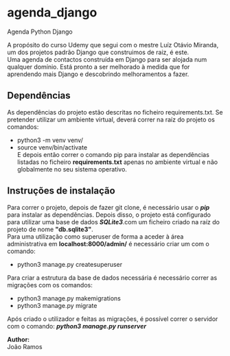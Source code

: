 # agenda_django
Agenda Python Django

A propósito do curso Udemy que segui com o mestre Luíz Otávio Miranda, um dos projetos padrão Django que construimos de raiz, é este.   
Uma agenda de contactos construída em Django para ser alojada num qualquer domínio. Está pronto a ser melhorado à medida que for aprendendo mais Django e descobrindo melhoramentos a fazer.

## Dependências   
As dependências do projeto estão descritas no ficheiro requirements.txt. Se pretender utilizar um ambiente virtual, deverá correr na raíz do projeto os comandos:   
- python3 -m venv venv/
- source venv/bin/activate   
E depois então correr o comando pip para instalar as dependências listadas no ficheiro **requirements.txt** apenas no ambiente virtual e não globalmente no seu sistema operativo.


## Instruções de instalação   
Para correr o projeto, depois de fazer git clone, é necessário usar o ***pip*** para instalar as dependências. Depois disso, o projeto está configurado para utilizar uma base de dados ***SQLite3***.com um ficheiro criado na raíz do projeto de nome **"db.sqlite3"**.   
Para uma utilização como superuser de forma a aceder à área administrativa em **localhost:8000/admin/** é necessário criar um com o comando:
- python3 manage.py createsuperuser

Para criar a estrutura da base de dados necessária é necessário correr as migrações com os comandos:
- python3 manage.py makemigrations
- python3 manage.py migrate

Após criado o utilizador e feitas as migrações, é possível correr o servidor com o comando: ***python3 manage.py runserver***


**Author:**   
João Ramos
